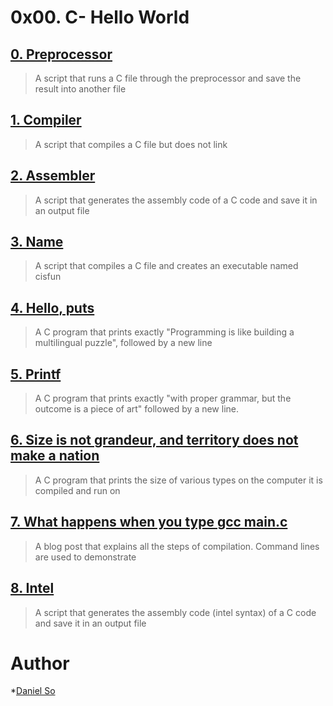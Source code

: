 # 0x00. C- Hello World

## [0. Preprocessor](./0-preprocessor)

> A script that runs a C file through the preprocessor and save the
> result into another file

## [1. Compiler](./1-compiler)

> A script that compiles a C file but does not link

## [2. Assembler](./2-assembler)

> A script that generates the assembly code of a C code and save it in an output
> file

## [3. Name](./3-name)

> A script that compiles a C file and creates an executable named cisfun

## [4. Hello, puts](./4-puts.c)

> A C program that prints exactly "Programming is like building
> a multilingual puzzle", followed by a new line

## [5. Printf](./5-printf)

> A C program that prints exactly "with proper grammar, but the
> outcome is a piece of art" followed by a new line.

## [6. Size is not grandeur, and territory does not make a nation](./6-size.c)

> A C program that prints the size of various types on the computer
> it is compiled and run on

## [7. What happens when you type gcc main.c](https://www.linkedin.com/pulse/what-happens-when-typed-gcc-mainc-daniel-so/?published=t)

> A blog post that explains all the steps of compilation.
> Command lines are used to demonstrate

## [8. Intel](./100-intel)

> A script that generates the assembly code (intel syntax) of a C code and save it
> in an output file

# Author
*[Daniel So](http://github.com/djso89)
